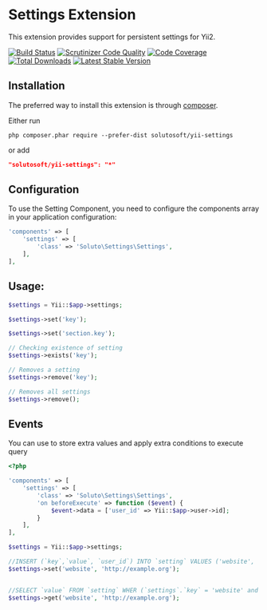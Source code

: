 Settings Extension
===================

This extension provides support for persistent settings for Yii2.

[![Build Status](https://travis-ci.org/solutosoft/yii-settings.svg?branch=master)](https://travis-ci.org/solutosoft/yii-settings)
[![Scrutinizer Code Quality](https://scrutinizer-ci.com/g/solutosoft/yii-settings/badges/quality-score.png?b=master)](https://scrutinizer-ci.com/g/solutosoft/yii-settings/?branch=master)
[![Code Coverage](https://scrutinizer-ci.com/g/solutosoft/yii-settings/badges/coverage.png?b=master)](https://scrutinizer-ci.com/g/solutosoft/yii-settings/?branch=master)
[![Total Downloads](https://poser.pugx.org/solutosoft/yii-settings/downloads.png)](https://packagist.org/packages/solutosoft/yii-settings)
[![Latest Stable Version](https://poser.pugx.org/solutosoft/yii-settings/v/stable.png)](https://packagist.org/packages/solutosoft/yii-settings)

Installation
------------

The preferred way to install this extension is through [composer](http://getcomposer.org/download/).

Either run

```
php composer.phar require --prefer-dist solutosoft/yii-settings
```

or add

```json
"solutosoft/yii-settings": "*"
```

Configuration
-------------

To use the Setting Component, you need to configure the components array in your application configuration:
```php
'components' => [
    'settings' => [
        'class' => 'Soluto\Settings\Settings',
    ],
],
```

Usage:
---------
```php
$settings = Yii::$app->settings;

$settings->set('key');

$settings->set('section.key');

// Checking existence of setting
$settings->exists('key');

// Removes a setting
$settings->remove('key');

// Removes all settings
$settings->remove();

```

Events
------

You can use to store extra values and apply extra conditions to execute query

```php
<?php

'components' => [
    'settings' => [
        'class' => 'Soluto\Settings\Settings',
        'on beforeExecute' => function ($event) {
            $event->data = ['user_id' => Yii::$app->user->id];
        }
    ],
],

$settings = Yii::$app->settings;

//INSERT (`key`,`value`, `user_id`) INTO `setting` VALUES ('website', 'http://example.org', 1)
$settings->set('website', 'http://example.org');


//SELECT `value` FROM `setting` WHER (`settings`.`key` = 'website' and `settings`.`user_id` = 1)
$settings->get('website', 'http://example.org');

```




